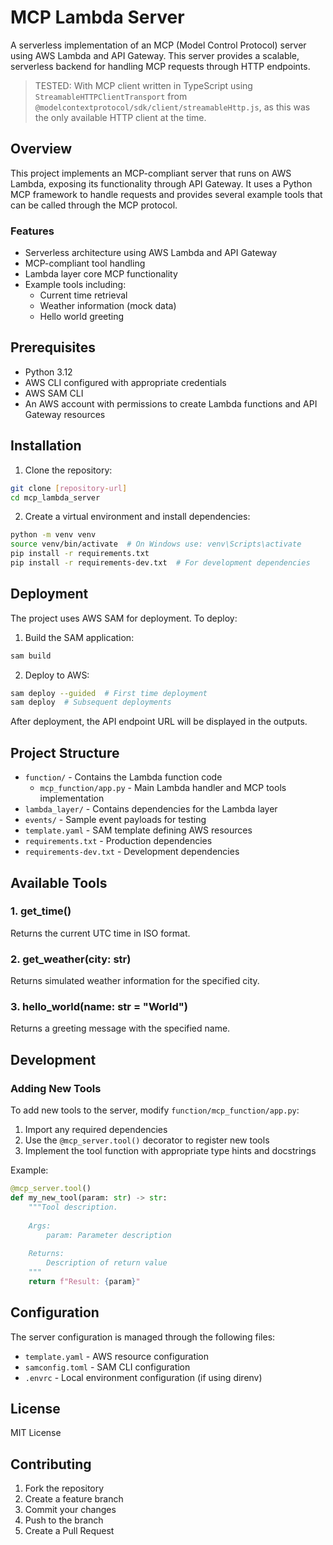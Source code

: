 # MCP Lambda Server

A serverless implementation of an MCP (Model Control Protocol) server using AWS Lambda and API Gateway. This server provides a scalable, serverless backend for handling MCP requests through HTTP endpoints.

> TESTED: With MCP client written in TypeScript using `StreamableHTTPClientTransport` from `@modelcontextprotocol/sdk/client/streamableHttp.js`, as this was the only available HTTP client at the time.

## Overview

This project implements an MCP-compliant server that runs on AWS Lambda, exposing its functionality through API Gateway. It uses a Python MCP framework to handle requests and provides several example tools that can be called through the MCP protocol.

### Features

- Serverless architecture using AWS Lambda and API Gateway
- MCP-compliant tool handling
- Lambda layer core MCP functionality
- Example tools including:
  - Current time retrieval
  - Weather information (mock data)
  - Hello world greeting

## Prerequisites

- Python 3.12
- AWS CLI configured with appropriate credentials
- AWS SAM CLI
- An AWS account with permissions to create Lambda functions and API Gateway resources

## Installation

1. Clone the repository:
```bash
git clone [repository-url]
cd mcp_lambda_server
```

2. Create a virtual environment and install dependencies:
```bash
python -m venv venv
source venv/bin/activate  # On Windows use: venv\Scripts\activate
pip install -r requirements.txt
pip install -r requirements-dev.txt  # For development dependencies
```

## Deployment

The project uses AWS SAM for deployment. To deploy:

1. Build the SAM application:
```bash
sam build
```

2. Deploy to AWS:
```bash
sam deploy --guided  # First time deployment
sam deploy  # Subsequent deployments
```

After deployment, the API endpoint URL will be displayed in the outputs.

## Project Structure

- `function/` - Contains the Lambda function code
  - `mcp_function/app.py` - Main Lambda handler and MCP tools implementation
- `lambda_layer/` - Contains dependencies for the Lambda layer
- `events/` - Sample event payloads for testing
- `template.yaml` - SAM template defining AWS resources
- `requirements.txt` - Production dependencies
- `requirements-dev.txt` - Development dependencies

## Available Tools

### 1. get_time()
Returns the current UTC time in ISO format.

### 2. get_weather(city: str)
Returns simulated weather information for the specified city.

### 3. hello_world(name: str = "World")
Returns a greeting message with the specified name.

## Development

### Adding New Tools

To add new tools to the server, modify `function/mcp_function/app.py`:

1. Import any required dependencies
2. Use the `@mcp_server.tool()` decorator to register new tools
3. Implement the tool function with appropriate type hints and docstrings

Example:
```python
@mcp_server.tool()
def my_new_tool(param: str) -> str:
    """Tool description.
    
    Args:
        param: Parameter description
        
    Returns:
        Description of return value
    """
    return f"Result: {param}"
```

## Configuration

The server configuration is managed through the following files:

- `template.yaml` - AWS resource configuration
- `samconfig.toml` - SAM CLI configuration
- `.envrc` - Local environment configuration (if using direnv)

## License

MIT License

## Contributing

1. Fork the repository
2. Create a feature branch
3. Commit your changes
4. Push to the branch
5. Create a Pull Request 
